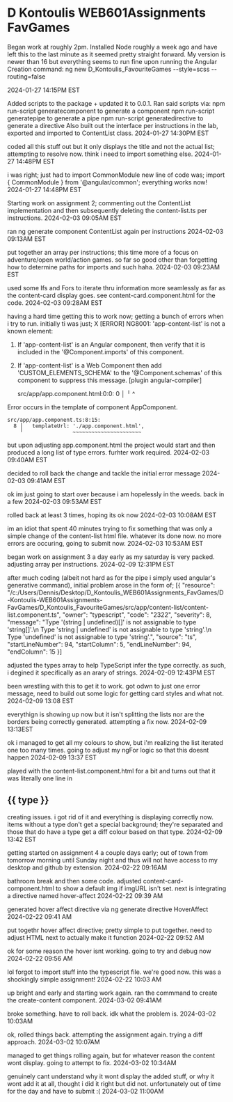 # D Kontoulis WEB601Assignments FavGames
 
Began work at roughly 2pm.  Installed Node roughly a week ago and have left this to the last minute as it seemed pretty straight forward.  My version is newer than 16
but everything seems to run fine upon running the Angular Creation command:
ng new D_Kontoulis_FavouriteGames --style=scss --routing=false

2024-01-27
14:15PM EST


Added scripts to the package + updated it to 0.0.1.  Ran said scripts via:
npm run-script generatecomponent to generate a component
npm run-script generatepipe to generate a pipe
npm run-script generatedirective to generate a directive
Also built out the interface per instructions in the lab, exported and imported to ContentList class.
2024-01-27
14:30PM EST

coded all this stuff out but it only displays the title and not the actual list; attempting to resolve now. think i need to import something else.
2024-01-27
14:48PM EST

i was right; just had to import CommonModule 
new line of code was; import { CommonModule } from '@angular/common';
everything works now!
2024-01-27
14:48PM EST

Starting work on assignment 2; commenting out the ContentList implementation and then subsequently deleting the content-list.ts per instructions.
2024-02-03
09:05AM EST

ran ng generate component ContentList again per instructions
2024-02-03
09:13AM EST

put together an array per instructions; this time more of a focus on adventure/open world/action games. so far so good other than forgetting how to determine
paths for imports and such haha.
2024-02-03
09:23AM EST

used some Ifs and Fors to iterate thru information more seamlessly as far as the content-card display goes. see content-card.component.html for the code.
2024-02-03
09:28AM EST

having a hard time getting this to work now; getting a bunch of errors when i try to run. initially ti was just;
X [ERROR] NG8001: 'app-content-list' is not a known element:
1. If 'app-content-list' is an Angular component, then verify that it is included in the '@Component.imports' of this component.
2. If 'app-content-list' is a Web Component then add 'CUSTOM_ELEMENTS_SCHEMA' to the '@Component.schemas' of this component to suppress this message. [plugin angular-compiler]

    src/app/app.component.html:0:0:
      0 │ 
        ╵ ^

  Error occurs in the template of component AppComponent.

    src/app/app.component.ts:8:15:
      8 │   templateUrl: './app.component.html',
        ╵                ~~~~~~~~~~~~~~~~~~~~~~

but upon adjusting app.component.html the project would start and then produced a long list of type errors. furhter work required.
2024-02-03
09:40AM EST

decided to roll back the change and tackle the initial error message
2024-02-03
09:41AM EST

ok im just going to start over because i am hopelessly in the weeds. back in a few
2024-02-03
09:53AM EST

rolled back at least 3 times, hoping its ok now
2024-02-03
10:08AM EST

im an idiot that spent 40 minutes trying to fix something that was only a simple change of the content-list html file. whatever its done now. no more errors
are occuring, going to submit now.
2024-02-03
10:53AM EST

began work on assignment 3 a day early as my saturday is very packed. adjusting array per instructions.
2024-02-09
12:31PM EST


after much coding (albeit not hard as for the pipe i simply used angular's generative command), initial problem arose in the form of;
[{
	"resource": "/c:/Users/Dennis/Desktop/D_Kontoulis_WEB601Assignments_FavGames/D-Kontoulis-WEB601Assignments-FavGames/D_Kontoulis_FavouriteGames/src/app/content-list/content-list.component.ts",
	"owner": "typescript",
	"code": "2322",
	"severity": 8,
	"message": "Type '(string | undefined)[]' is not assignable to type 'string[]'.\n  Type 'string | undefined' is not assignable to type 'string'.\n    Type 'undefined' is not assignable to type 'string'.",
	"source": "ts",
	"startLineNumber": 94,
	"startColumn": 5,
	"endLineNumber": 94,
	"endColumn": 15
}]

adjusted the types array to help TypeScript infer the type correctly. as such, i degined it specifically as an arary of strings.
2024-02-09
12:43PM EST

been wrestling with this to get it to work. got odwn to just one error message, need to build out some logic for getting card styles and what not.
2024-02-09
13:08 EST

everythign is showing up now but it isn't splitting the lists nor are the borders being correctly generated. attempting a fix now.
2024-02-09
13:13EST

ok i managed to get all my colours to show, but i'm realizing the list iterated one too many times. going to adjust my ngFor logic so that this doesnt happen
2024-02-09
13:37 EST

played with the content-list.component.html for a bit and turns out that it was literally one line in <h2>{{ type }}</h2> creating issues. i got rid of it
and everything is displaying correctly now. items without a type don't get a special background; they're separated and those that do have a type get a diff colour
based on that type.
2024-02-09
13:42 EST

getting started on assignment 4 a couple days early; out of town from tomorrow morning until Sunday night and thus will not have access to my desktop and github  by extension.
2024-02-22
09:16AM

bathroom break and then some code.  adjusted content-card-component.html to show a default img if imgURL isn't set. next is integrating a directive named hover-affect
2024-02-22
09:39 AM

generated hover affect directive via ng generate directive HoverAffect
2024-02-22
09:41 AM

put togethr hover affect directive; pretty simple to put together. need to adjust HTML next to actually make it function
2024-02-22
09:52 AM

ok for some reason the hover isnt working. going to try and debug now
2024-02-22
09:56 AM

lol forgot to import stuff into the typescript file. we're good now. this was a shockingly simple assignment!
2024-02-22
10:03 AM

up bright and early and starting work again.  ran the commmand to create the create-content component.
2024-03-02
09:41AM

broke something. have to roll back. idk what the problem is.
2024-03-02
10:03AM

ok, rolled things back. attempting the assignment again. trying a diff approach.
2024-03-02
10:07AM

managed to get things rolling again, but for whatever reason the content wont display. going to attempt to fix.
2024-03-02
10:34AM

genuinely cant understand why it wont display the added stuff, or why it wont add it at all, thought i did it right but did not. unfortunately
out of time for the day and have to submit :(
2024-03-02
11:00AM